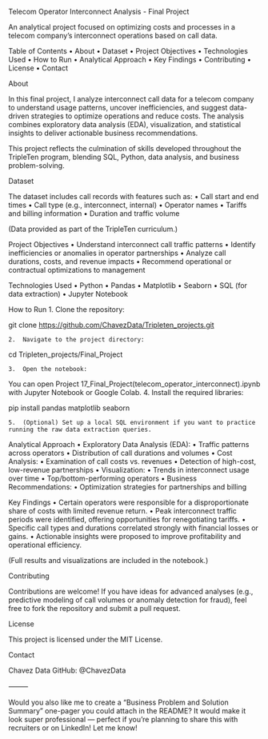 Telecom Operator Interconnect Analysis - Final Project

An analytical project focused on optimizing costs and processes in a telecom company’s interconnect operations based on call data.

Table of Contents
	•	About
	•	Dataset
	•	Project Objectives
	•	Technologies Used
	•	How to Run
	•	Analytical Approach
	•	Key Findings
	•	Contributing
	•	License
	•	Contact

About

In this final project, I analyze interconnect call data for a telecom company to understand usage patterns, uncover inefficiencies, and suggest data-driven strategies to optimize operations and reduce costs.
The analysis combines exploratory data analysis (EDA), visualization, and statistical insights to deliver actionable business recommendations.

This project reflects the culmination of skills developed throughout the TripleTen program, blending SQL, Python, data analysis, and business problem-solving.

Dataset

The dataset includes call records with features such as:
	•	Call start and end times
	•	Call type (e.g., interconnect, internal)
	•	Operator names
	•	Tariffs and billing information
	•	Duration and traffic volume

(Data provided as part of the TripleTen curriculum.)

Project Objectives
	•	Understand interconnect call traffic patterns
	•	Identify inefficiencies or anomalies in operator partnerships
	•	Analyze call durations, costs, and revenue impacts
	•	Recommend operational or contractual optimizations to management

Technologies Used
	•	Python
	•	Pandas
	•	Matplotlib
	•	Seaborn
	•	SQL (for data extraction)
	•	Jupyter Notebook

How to Run
	1.	Clone the repository:

git clone https://github.com/ChavezData/Tripleten_projects.git

	2.	Navigate to the project directory:

cd Tripleten_projects/Final_Project

	3.	Open the notebook:

You can open Project 17_Final_Project(telecom_operator_interconnect).ipynb with Jupyter Notebook or Google Colab.
	4.	Install the required libraries:

pip install pandas matplotlib seaborn

	5.	(Optional) Set up a local SQL environment if you want to practice running the raw data extraction queries.

Analytical Approach
	•	Exploratory Data Analysis (EDA):
	•	Traffic patterns across operators
	•	Distribution of call durations and volumes
	•	Cost Analysis:
	•	Examination of call costs vs. revenues
	•	Detection of high-cost, low-revenue partnerships
	•	Visualization:
	•	Trends in interconnect usage over time
	•	Top/bottom-performing operators
	•	Business Recommendations:
	•	Optimization strategies for partnerships and billing

Key Findings
	•	Certain operators were responsible for a disproportionate share of costs with limited revenue return.
	•	Peak interconnect traffic periods were identified, offering opportunities for renegotiating tariffs.
	•	Specific call types and durations correlated strongly with financial losses or gains.
	•	Actionable insights were proposed to improve profitability and operational efficiency.

(Full results and visualizations are included in the notebook.)

Contributing

Contributions are welcome!
If you have ideas for advanced analyses (e.g., predictive modeling of call volumes or anomaly detection for fraud), feel free to fork the repository and submit a pull request.

License

This project is licensed under the MIT License.

Contact

Chavez Data
GitHub: @ChavezData

⸻

Would you also like me to create a “Business Problem and Solution Summary” one-pager you could attach in the README?
It would make it look super professional — perfect if you’re planning to share this with recruiters or on LinkedIn!
Let me know!
